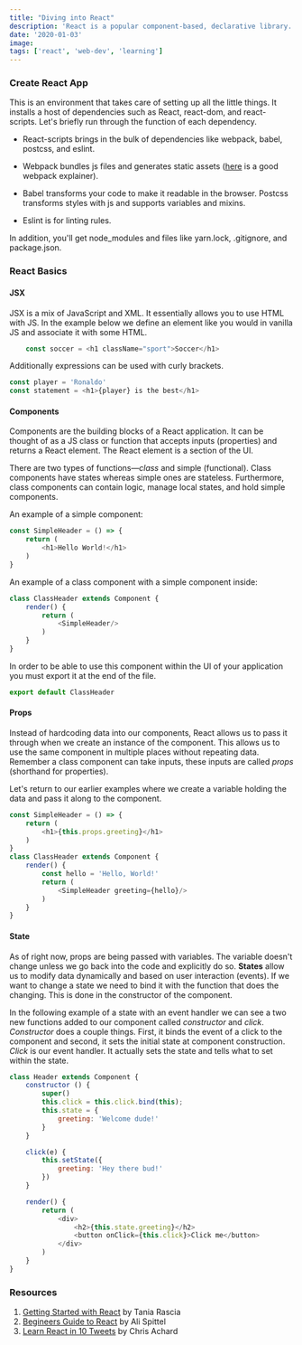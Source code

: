 ```yaml
---
title: "Diving into React"
description: 'React is a popular component-based, declarative library.'
date: '2020-01-03'
image:
tags: ['react', 'web-dev', 'learning']
---
```


### Create React App
This is an environment that takes care of setting up all the little things. It installs a host of dependencies such as React, react-dom, and react-scripts. Let's briefly run through the function of each dependency.

- React-scripts brings in the bulk of dependencies like webpack, babel, postcss, and eslint.  

- Webpack bundles js files and generates static assets ([here](https://survivejs.com/webpack/what-is-webpack/) is a good webpack explainer).  

- Babel transforms your code to make it readable in the browser. Postcss transforms styles with js and supports variables and mixins.  

- Eslint is for linting rules. 

In addition, you'll get node_modules and files like yarn.lock, .gitignore, and package.json.

### React Basics
#### JSX
JSX is a mix of JavaScript and XML. It essentially allows you to use HTML with JS. In the example below we define an element like you would in vanilla JS and associate it with some HTML.
```javascript
    const soccer = <h1 className="sport">Soccer</h1>
```
Additionally expressions can be used with curly brackets.
```javascript
const player = 'Ronaldo'
const statement = <h1>{player} is the best</h1>
```

#### Components
Components are the building blocks of a React application. It can be thought of as a JS class or function that accepts inputs (properties) and returns a React element. The React element is a section of the UI.

There are two types of functions—_class_ and simple (functional). Class components have states whereas simple ones are stateless. Furthermore, class components can contain logic, manage local states, and hold simple components.

An example of a simple component:
```javascript
const SimpleHeader = () => {
    return (
        <h1>Hello World!</h1>
    )
}
```

An example of a class component with a simple component inside:
```javascript
class ClassHeader extends Component {
    render() {
        return (
            <SimpleHeader/>
        )
    }
}
```

In order to be able to use this component within the UI of your application you must export it at the end of the file.
```javascript
export default ClassHeader
```

#### Props
Instead of hardcoding data into our components, React allows us to pass it through when we create an instance of the component. This allows us to use the same component in multiple places without repeating data. Remember a class component can take inputs, these inputs are called _props_ (shorthand for properties).

Let's return to our earlier examples where we create a variable holding the data and pass it along to the component.
```javascript
const SimpleHeader = () => {
    return (
        <h1>{this.props.greeting}</h1>
    )
}
class ClassHeader extends Component {
    render() {
        const hello = 'Hello, World!'
        return (
            <SimpleHeader greeting={hello}/>
        )
    }
}
```

#### State
As of right now, props are being passed with variables. The variable doesn't change unless we go back into the code and explicitly do so. __States__ allow us to modify data dynamically and based on user interaction (events). If we want to change a state we need to bind it with the function that does the changing. This is done in the constructor of the component.

In the following example of a state with an event handler we can see a two new functions added to our component called _constructor_ and _click_. _Constructor_ does a couple things. First, it binds the event of a click to the component and second, it sets the initial state at component construction. _Click_ is our event handler. It actually sets the state and tells what to set within the state.
```javascript
class Header extends Component {
    constructor () {
        super()
        this.click = this.click.bind(this);
        this.state = {
            greeting: 'Welcome dude!'
        }
    }

    click(e) {
        this.setState({
            greeting: 'Hey there bud!'
        })
    }

    render() {
        return (
            <div>
                <h2>{this.state.greeting}</h2>
                <button onClick={this.click}>Click me</button>
            </div>
        )
    }
}
```

### Resources
1) [Getting Started with React](https://www.taniarascia.com/getting-started-with-react/) by Tania Rascia
2) [Begineers Guide to React](https://welearncode.com/beginners-guide-react/) by Ali Spittel
3) [Learn React in 10 Tweets](https://dev.to/chrisachard/learn-react-in-10-tweets-with-hooks-59bc) by Chris Achard
